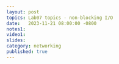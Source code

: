 ```yaml
---
layout: post
topics: Lab07 topics - non-blocking I/O
date:   2023-11-21 08:00:00 -0800
notes1: 
video1:
slides: 
category: networking
published: true
---
```

